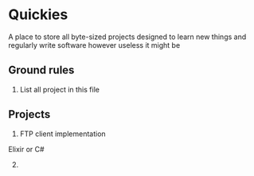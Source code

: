 # Quickies

A place to store all byte-sized projects designed to learn new things and regularly write software however useless it might be


## Ground rules

1. List all project in this file




## Projects


1. FTP client implementation

Elixir or C#

2.
